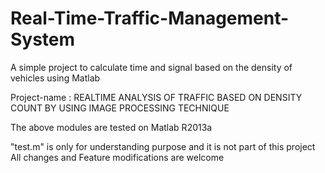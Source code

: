 # Real-Time-Traffic-Management-System
A simple project to calculate time and signal based on the density of vehicles using Matlab

Project-name : REALTIME ANALYSIS OF TRAFFIC BASED ON DENSITY COUNT BY USING IMAGE PROCESSING TECHNIQUE

The above modules are tested on Matlab R2013a

"test.m" is only for understanding purpose and it is not part of this project
All changes and Feature modifications are welcome
